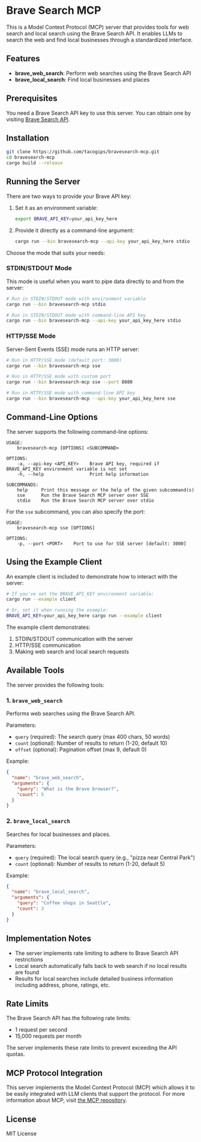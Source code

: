 # Brave Search MCP

This is a Model Context Protocol (MCP) server that provides tools for web search and local search using the Brave Search API. It enables LLMs to search the web and find local businesses through a standardized interface.

## Features

- **brave_web_search**: Perform web searches using the Brave Search API
- **brave_local_search**: Find local businesses and places

## Prerequisites

You need a Brave Search API key to use this server. You can obtain one by visiting [Brave Search API](https://brave.com/search/api/).

## Installation

```bash
git clone https://github.com/tacogips/bravesearch-mcp.git
cd bravesearch-mcp
cargo build --release
```

## Running the Server

There are two ways to provide your Brave API key:

1. Set it as an environment variable:
   ```bash
   export BRAVE_API_KEY=your_api_key_here
   ```

2. Provide it directly as a command-line argument:
   ```bash
   cargo run --bin bravesearch-mcp --api-key your_api_key_here stdio
   ```

Choose the mode that suits your needs:

### STDIN/STDOUT Mode

This mode is useful when you want to pipe data directly to and from the server:

```bash
# Run in STDIN/STDOUT mode with environment variable
cargo run --bin bravesearch-mcp stdio

# Run in STDIN/STDOUT mode with command-line API key
cargo run --bin bravesearch-mcp --api-key your_api_key_here stdio
```

### HTTP/SSE Mode

Server-Sent Events (SSE) mode runs an HTTP server:

```bash
# Run in HTTP/SSE mode (default port: 3000)
cargo run --bin bravesearch-mcp sse

# Run in HTTP/SSE mode with custom port
cargo run --bin bravesearch-mcp sse --port 8080

# Run in HTTP/SSE mode with command-line API key
cargo run --bin bravesearch-mcp --api-key your_api_key_here sse
```

## Command-Line Options

The server supports the following command-line options:

```
USAGE:
    bravesearch-mcp [OPTIONS] <SUBCOMMAND>

OPTIONS:
    -a, --api-key <API_KEY>    Brave API key, required if BRAVE_API_KEY environment variable is not set
    -h, --help                 Print help information

SUBCOMMANDS:
    help     Print this message or the help of the given subcommand(s)
    sse      Run the Brave Search MCP server over SSE
    stdio    Run the Brave Search MCP server over stdio
```

For the `sse` subcommand, you can also specify the port:

```
USAGE:
    bravesearch-mcp sse [OPTIONS]

OPTIONS:
    -p, --port <PORT>    Port to use for SSE server [default: 3000]
```

## Using the Example Client

An example client is included to demonstrate how to interact with the server:

```bash
# If you've set the BRAVE_API_KEY environment variable:
cargo run --example client

# Or, set it when running the example:
BRAVE_API_KEY=your_api_key_here cargo run --example client
```

The example client demonstrates:

1. STDIN/STDOUT communication with the server
2. HTTP/SSE communication
3. Making web search and local search requests

## Available Tools

The server provides the following tools:

### 1. `brave_web_search`

Performs web searches using the Brave Search API.

Parameters:

- `query` (required): The search query (max 400 chars, 50 words)
- `count` (optional): Number of results to return (1-20, default 10)
- `offset` (optional): Pagination offset (max 9, default 0)

Example:

```json
{
  "name": "brave_web_search",
  "arguments": {
    "query": "What is the Brave browser?",
    "count": 5
  }
}
```

### 2. `brave_local_search`

Searches for local businesses and places.

Parameters:

- `query` (required): The local search query (e.g., "pizza near Central Park")
- `count` (optional): Number of results to return (1-20, default 5)

Example:

```json
{
  "name": "brave_local_search",
  "arguments": {
    "query": "Coffee shops in Seattle",
    "count": 3
  }
}
```

## Implementation Notes

- The server implements rate limiting to adhere to Brave Search API restrictions
- Local search automatically falls back to web search if no local results are found
- Results for local searches include detailed business information including address, phone, ratings, etc.

## Rate Limits

The Brave Search API has the following rate limits:

- 1 request per second
- 15,000 requests per month

The server implements these rate limits to prevent exceeding the API quotas.

## MCP Protocol Integration

This server implements the Model Context Protocol (MCP) which allows it to be easily integrated with LLM clients that support the protocol. For more information about MCP, visit [the MCP repository](https://github.com/modelcontextprotocol/mcp).

## License

MIT License
